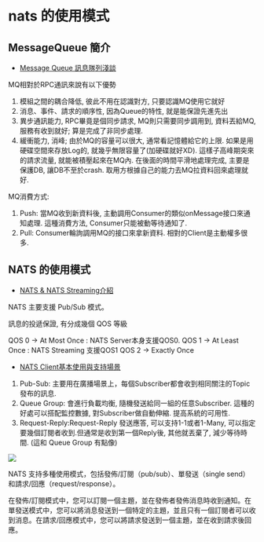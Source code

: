 # nats 的使用模式

## MessageQueue 簡介

* [Message Queue 訊息隊列淺談](https://ithelp.ithome.com.tw/articles/10244884)

MQ相對於RPC通訊來說有以下優勢

1. 模組之間的耦合降低, 彼此不用在認識對方, 只要認識MQ使用它就好
2. 消息、事件、請求的順序性, 因為Queue的特性, 就是能保證先進先出
3. 異步通訊能力, RPC畢竟是個同步請求, MQ則只需要同步調用到, 資料丟給MQ, 服務有收到就好; 算是完成了非同步處理.
4. 緩衝能力, 消峰; 由於MQ的容量可以很大, 通常看記憶體給它的上限. 如果是用硬碟空間來存放Log的, 就幾乎無限容量了(加硬碟就好XD). 這樣子高峰期突來的請求流量, 就能被積壓起來在MQ內. 在後面的時間平滑地處理完成, 主要是保護DB, 讓DB不至於crash. 取用方根據自己的能力去MQ拉資料回來處理就好.

MQ消費方式:

1. Push: 當MQ收到新資料後, 主動調用Consumer的類似onMessage接口來通知處理. 這種消費方法, Consumer只能被動等待通知了.
2. Pull: Consumer輪詢調用MQ的接口來拿新資料. 相對的Client是主動權多很多.

## NATS 的使用模式

* [NATS & NATS Streaming介紹](https://ithelp.ithome.com.tw/articles/10245428)

NATS 主要支援 Pub/Sub 模式。

訊息的投遞保證, 有分成幾個 QOS 等級

QOS 0 -> At Most Once : NATS Server本身支援QOS0.
QOS 1 -> At Least Once : NATS Streaming 支援QOS1
QOS 2 -> Exactly Once

* [NATS Client基本使用與支持場景](https://ithelp.ithome.com.tw/articles/10246676)

1. Pub-Sub: 主要用在廣播場景上，每個Subscriber都會收到相同關注的Topic發布的訊息.
2. Queue Group: 會進行負載均衡, 隨機發送給同一組的任意Subscriber. 這種的好處可以搭配監控數據, 對Subscriber做自動伸縮. 提高系統的可用性.
3. Request-Reply:Request-Reply 發送應答, 可以支持1-1或者1-Many, 可以指定要幾個訂閱者收到.但通常是收到第一個Reply後, 其他就丟棄了, 減少等待時間. (這和 Queue Group 有點像)

![](https://i.imgur.com/9vKyjlV.png)

NATS 支持多種使用模式，包括發佈/訂閱（pub/sub）、單發送（single send）和請求/回應（request/response）。

在發佈/訂閱模式中，您可以訂閱一個主題，並在發佈者發佈消息時收到通知。在單發送模式中，您可以將消息發送到一個特定的主題，並且只有一個訂閱者可以收到消息。在請求/回應模式中，您可以將請求發送到一個主題，並在收到請求後回應。